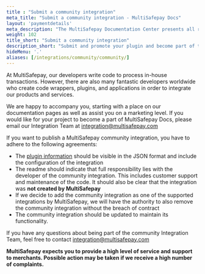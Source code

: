 ```yaml
---
title : "Submit a community integration"
meta_title: "Submit a community integration - MultiSafepay Docs"
layout: 'paymentdetails'
meta_description: "The MultiSafepay Documentation Center presents all relevant information about our Plugins and API. You can also find support pages for payment methods, tools and general questions as well as the contact details of our Support and Integration Teams."
weight: 102
title_short: "Submit a community integration"
description_short: "Submit and promote your plugin and become part of the MultiSafepay community."
hideMenu: '.'
aliases: [/integrations/community/community/]
---
```


At MultiSafepay, our developers write code to process in-house transactions. However, there are also many fantastic developers worldwide who create code wrappers, plugins, and applications in order to integrate our products and services.

We are happy to accompany you, starting with a place on our documentation pages as well as assist you on a marketing level. If you would like for your project to become a part of MultiSafepay Docs, please email our Integration Team at <integration@multisafepay.com>

If you want to publish a MultiSafepay community integration, you have to adhere to the following agreements:

* The [plugin information](https://docs.multisafepay.com/api/#plugin-information) should be visible in the JSON format and include the configuration of the integration
* The readme should indicate that full responsibility lies with the developer of the community integration. This includes customer support and maintenance of the code. It should also be clear that the integration was __not created by MultiSafepay__
* If we decide to add the community integration as one of the supported integrations by MultiSafepay, we will have the authority to also remove the community integration without the breach of contract
* The community integration should be updated to maintain its functionality.

If you have any questions about being part of the community Integration Team, feel free to contact <integration@multisafepay.com>

__MultiSafepay expects you to provide a high level of service and support to merchants. Possible action may be taken if we receive a high number of complaints.__
